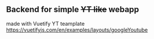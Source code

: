 ## Backend for simple ~~YT like~~ webapp 

made with Vuetify YT teamplate https://vuetifyjs.com/en/examples/layouts/googleYoutube